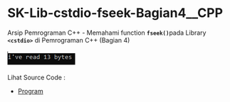 # SK-Lib-cstdio-fseek-Bagian4__CPP
Arsip Pemrograman C++ - Memahami function <code><b>fseek()</b></code>pada Library <code><b>&lt;cstdio></b></code> di Pemrograman C++ (Bagian 4)<br><br>
<img src="https://github.com/RizkyKhapidsyah/SK-Lib-cstdio-fseek-Bagian4__CPP/blob/master/SK-Lib-cstdio-fseek-Bagian4__CPP/x64/result/001.PNG"><br><br>
Lihat Source Code : <br>
- <a href="https://github.com/RizkyKhapidsyah/SK-Lib-cstdio-fseek-Bagian4__CPP/blob/master/SK-Lib-cstdio-fseek-Bagian4__CPP/Source.cpp">Program</a>
